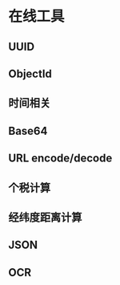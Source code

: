 # 在线工具

## UUID

<UUID />

## ObjectId

<ObjectId />

## 时间相关

<Time />

## Base64

<Base64 />

## URL encode/decode

<URL />

## 个税计算

<Tax />

## 经纬度距离计算

<PointDistance />

## JSON

<Json />

## OCR

<OCR />

<script setup>
import { ObjectId, UUID, Time, Base64, URL, Tax, PointDistance, Json, OCR } from '@components';
import { useDarkMode } from 'vuepress-theme-hope/client';
import { watch } from 'vue';

const { isDarkMode } = useDarkMode();
watch(
  isDarkMode,
  () => {
    if (isDarkMode.value) {
      document.querySelector('html')?.classList.add('dark');
    } else {
      document.querySelector('html')?.classList.remove('dark');
    }
  },
  { immediate: true }
);
</script>
